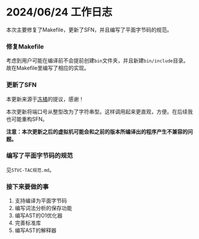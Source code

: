 <!--
 * @Name: 
 * @Copyright: 
 * @Author: 
 * @Date: 26/06/24 23:00
 * @Description: 
-->
# 2024/06/24 工作日志

本次主要修复了Makefile，更新了SFN，并且编写了平面字节码的规范。

### 修复Makefile

考虑到用户可能在编译前不会提前创建``bin``文件夹，并且新建``bin/include``目录。故在Makefile里编写了相应的实现。

### 更新了SFN

本更新来源于[冻橘](https://github.com/MikanAffine)的提议，感谢！

本次更新将端口号从整型改为了字符串型。这样调用起来更直观，方便。在后续我也可能重构SFN。

**注意：本次更新之后的虚拟机可能会和之前的版本所编译出的程序产生不兼容的问题。**

### 编写了平面字节码的规范

见``STVC-TAC规范.md``。

### 接下来要做的事

1. 支持编译为平面字节码
2. 编写词法分析的保存功能
3. 编写AST的O1优化器
4. 完善标准库
5. 编写AST的解释器